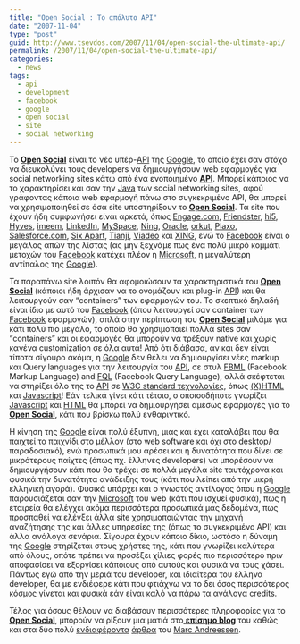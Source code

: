 ```yaml
---
title: "Open Social : Το απόλυτο API"
date: "2007-11-04"
type: "post"
guid: http://www.tsevdos.com/2007/11/04/open-social-the-ultimate-api/
permalink: /2007/11/04/open-social-the-ultimate-api/
categories:
  - news
tags:
  - api
  - development
  - facebook
  - google
  - open social
  - site
  - social networking
---
```


Το [**Open Social**](http://code.google.com/apis/opensocial/ "Open Social") είναι το νέο υπέρ-[API](http://en.wikipedia.org/wiki/API "What is API (Wikipedia)") της [Google](http://www.google.com/ "Google"), το οποίο έχει σαν στόχο να διευκολύνει τους developers να δημιουργήσουν web εφαρμογές για social networking sites κάτω από ένα ενοποιημένο [**API**](http://en.wikipedia.org/wiki/API "What is API (Wikipedia)"). Μπορεί κάποιος να το χαρακτηρίσει και σαν την [Java](http://java.sun.com/ "Java programming language") των social networking sites, αφού γράφοντας κάποια web εφαρμογή πάνω στο συγκεκριμένο API, θα μπορεί να χρησιμοποιηθεί σε όσα site υποστηρίξουν το [**Open Social**](http://code.google.com/apis/opensocial/ "Open Social"). Τα site που έχουν ήδη συμφωνήσει είναι αρκετά, όπως [Engage.com](http://www.engage.com/ "Engage.com"), [Friendster](http://www.friendster.com/ "Friendster"), [hi5](http://www.hi5.com/ "hi5"), [Hyves](http://www.hyves.nl/ "Hyves"), [imeem](http://imeem.com/ "imeem"), [LinkedIn](http://www.linkedin.com/ "LinkedIn"), [MySpace](http://www.myspace.com/ "MySpace"), [Ning](http://www.ning.com/ "Ning"), [Oracle](http://www.oracle.com/ "Oracle"), [orkut](http://www.orkut.com/ "orkut"), [Plaxo](http://www.plaxo.com/ "Plaxo"), [Salesforce.com](http://www.salesforce.com/ "Salesforce.com"), [Six Apart](http://www.sixapart.com/ "Six Apart"), [Tianji](http://www.tianji.com/ "Tianji"), [Viadeo](http://www.viadeo.com/ "Viadeo") και [XING](http://www.xing.com/ "XING"), ενώ το [Facebook](http://www.facebook.com/ "Facebook") είναι ο μεγάλος απών της λίστας (ας μην ξεχνάμε πως ένα πολύ μικρό κομμάτι μετοχών του [Facebook](http://www.facebook.com/ "Facebook") κατέχει πλέον η [Microsoft](http://www.microsoft.com/ "Microsoft site"), η μεγαλύτερη αντίπαλος της [Google](http://www.google.com/ "Google")).

Τα παραπάνω site λοιπόν θα αφομοιώσουν τα χαρακτηριστικά του [**Open Social**](http://code.google.com/apis/opensocial/ "Open Social") (κάποιοι ήδη άρχισαν να το ονομάζουν και plug-in [API](http://en.wikipedia.org/wiki/API "What is API (Wikipedia)")) και θα λειτουργούν σαν &#8220;containers&#8221; των εφαρμογών του. Το σκεπτικό δηλαδή είναι ίδιο με αυτό του [Facebook](http://www.facebook.com/ "Facebook") (όπου λειτουργεί σαν container των [Facebook](http://www.facebook.com/ "Facebook") εφαρμογών), απλά στην περίπτωση του [**Open Social**](http://code.google.com/apis/opensocial/ "Open Social") μιλάμε για κάτι πολύ πιο μεγάλο, το οποίο θα χρησιμοποιεί πολλά sites σαν &#8220;containers&#8221; και οι εφαρμογές θα μπορούν να τρέξουν native και χωρίς κανένα customization σε όλα αυτά! Από ότι διάβασα, αν και δεν είναι τίποτα σίγουρο ακόμα, η [Google](http://www.google.com/ "Google") δεν θέλει να δημιουργίσει νέες markup και Query languages για την λειτουργία του [API](http://en.wikipedia.org/wiki/API "What is API (Wikipedia)"), σε στυλ [FBML](http://wiki.developers.facebook.com/index.php/FBML "FBML markup language") (Facebook Markup Language) and [FQL](http://developers.facebook.com/documentation.php?doc=fql "FQL query language") (Facebook Query Language), αλλά σκέφτεται να στηρίξει όλο της το [API](http://en.wikipedia.org/wiki/API "What is API (Wikipedia)") σε [W3C standard τεχνολογίες](http://www.w3.org/ "W3C"), όπως [(X)HTML](http://www.w3.org/html/ "HTML") και [Javascript](http://en.wikipedia.org/wiki/JavaScript "Javascript")! Εάν τελικά γίνει κάτι τέτοιο, ο οποιοσδήποτε γνωρίζει [Javascript](http://en.wikipedia.org/wiki/JavaScript "Javascript") και [HTML](http://www.w3.org/html/ "HTML") θα μπορεί να δημιουργήσει αμέσως εφαρμογές για το [**Open Social**](http://code.google.com/apis/opensocial/ "Open Social"), κάτι που βρίσκω πολύ ενθαριντικό.

Η κίνηση της [Google](http://www.google.com/ "Google") είναι πολύ έξυπνη, μιας και έχει καταλάβει που θα παιχτεί το παιχνίδι στο μέλλον (στο web software και όχι στο desktop/παραδοσιακό), ενώ προσωπικά μου αρέσει και η δυνατότητα που δίνει σε μικρότερους παίχτες (όπως πχ. έλληνες developers) να μπορέσουν να δημιουργήσουν κάτι που θα τρέχει σε πολλά μεγάλα site ταυτόχρονα και φυσικά την δυνατότητα ανάδειξης τους (κάτι που λείπει από την μικρή ελληνική αγορά). Φυσικά υπάρχει και ο γνωστός αντίλογος όπου η [Google](http://www.google.com/ "Google") παρουσιάζεται σαν την [Microsoft](http://www.microsoft.com/ "Microsoft site") του web (κάτι που ισχυεί φυσικά), πως η εταιρεία θα ελέγχει ακόμα περισσότερα προσωπικά μας δεδομένα, πως προσπαθεί να ελέγξει άλλα site χρησιμοποιώντας την μηχανή αναζήτησης της και άλλες υπηρεσίες της (όπως το συγκεκριμένο API) και άλλα ανάλογα σενάρια. Σίγουρα έχουν κάποιο δίκιο, ωστόσο η δύναμη της [Google](http://www.google.com/ "Google") στηρίζεται στους χρήστες της, κάτι που γνωρίζει καλύτερα από όλους, οπότε πρέπει να προσέξει χίλιες φορές πιο περισσότερο πριν αποφασίσει να εξοργίσει κάποιους από αυτούς και φυσικά να τους χάσει. Πάντως εγώ από την μεριά του developer, και ιδιαίτερα του έλληνα developer, θα με ενδιέφερε κάτι που φτιάχνω να το δει όσος περισσότερος κόσμος γίνεται και φυσικά εάν είναι καλό να πάρω τα ανάλογα credits.

Τέλος για όσους θέλουν να διαβάσουν περισσότερες πληροφορίες για το [**Open Social**](http://code.google.com/apis/opensocial/ "Open Social"), μπορούν να ρίξουν μια ματιά στο[ **επίσημο blog**](http://opensocialapis.blogspot.com/ "Open Social official blog") του καθώς και στα δύο πολύ [ενδιαφέροντα](http://blog.pmarca.com/2007/10/open-social-a-n.html "Open Social: a new universe of social applications all over the web") [άρθρα](http://blog.pmarca.com/2007/10/open-social-scr.html "Open Social: screencast and screenshots") του [Marc Andreessen](http://blog.pmarca.com/ "Marc Andreessen").
